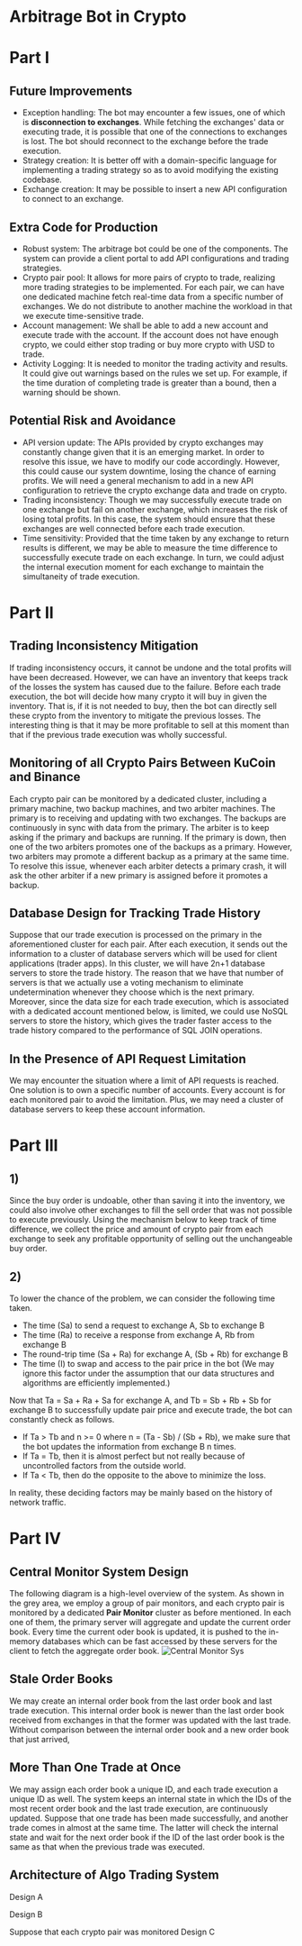 # Arbitrage Bot in Crypto

# Part I

## Future Improvements
* Exception handling: The bot may encounter a few issues, one of which is **disconnection to exchanges**. While fetching the exchanges' data or executing trade, it is possible that one of the connections to exchanges is lost. The bot should reconnect to the exchange before the trade execution.
* Strategy creation: It is better off with a domain-specific language for implementing a trading strategy so as to avoid modifying the existing codebase.
* Exchange creation: It may be possible to insert a new API configuration to connect to an exchange.

## Extra Code for Production
* Robust system: The arbitrage bot could be one of the components. The system can provide a client portal to add API configurations and trading strategies.
* Crypto pair pool: It allows for more pairs of crypto to trade, realizing more trading strategies to be implemented. For each pair, we can have one dedicated machine fetch real-time data from a specific number of exchanges. We do not distribute to another machine the workload in that we execute time-sensitive trade.
* Account management: We shall be able to add a new account and execute trade with the account. If the account does not have enough crypto, we could either stop trading or buy more crypto with USD to trade.
* Activity Logging: It is needed to monitor the trading activity and results. It could give out warnings based on the rules we set up. For example, if the time duration of completing trade is greater than a bound, then a warning should be shown.

## Potential Risk and Avoidance
* API version update: The APIs provided by crypto exchanges may constantly change given that it is an emerging market. In order to resolve this issue, we have to modify our code accordingly. However, this could cause our system downtime, losing the chance of earning profits. We will need a general mechanism to add in a new API configuration to retrieve the crypto exchange data and trade on crypto.
* Trading inconsistency: Though we may successfully execute trade on one exchange but fail on another exchange, which increases the risk of losing total profits. In this case, the system should ensure that these exchanges are well connected before each trade execution.
* Time sensitivity: Provided that the time taken by any exchange to return results is different, we may be able to measure the time difference to successfully execute trade on each exchange. In turn, we could adjust the internal execution moment for each exchange to maintain the simultaneity of trade execution.

# Part II

## Trading Inconsistency Mitigation
If trading inconsistency occurs, it cannot be undone and the total profits will have been decreased. However, we can have an inventory that keeps track of the losses the system has caused due to the failure. Before each trade execution, the bot will decide how many crypto it will buy in given the inventory. That is, if it is not needed to buy, then the bot can directly sell these crypto from the inventory to mitigate the previous losses. The interesting thing is that it may be more profitable to sell at this moment than that if the previous trade execution was wholly successful.

## Monitoring of all Crypto Pairs Between KuCoin and Binance
Each crypto pair can be monitored by a dedicated cluster, including a primary machine, two backup machines, and two arbiter machines. The primary is to receiving and updating with two exchanges. The backups are continuously in sync with data from the primary. The arbiter is to keep asking if the primary and backups are running. If the primary is down, then one of the two arbiters promotes one of the backups as a primary. However, two arbiters may promote a different backup as a primary at the same time. To resolve this issue, whenever each arbiter detects a primary crash, it will ask the other arbiter if a new primary is assigned before it promotes a backup.

## Database Design for Tracking Trade History
Suppose that our trade execution is processed on the primary in the aforementioned cluster for each pair. After each execution, it sends out the information to a cluster of database servers which will be used for client applications (trader apps). In this cluster, we will have 2n+1 database servers to store the trade history. The reason that we have that number of servers is that we actually use a voting mechanism to eliminate undetermination whenever they choose which is the next primary. Moreover, since the data size for each trade execution, which is associated with a dedicated account mentioned below, is limited, we could use NoSQL servers to store the history, which gives the trader faster access to the trade history compared to the performance of SQL JOIN operations.

## In the Presence of API Request Limitation
We may encounter the situation where a limit of API requests is reached. One solution is to own a specific number of accounts. Every account is for each monitored pair to avoid the limitation. Plus, we may need a cluster of database servers to keep these account information.

# Part III

## 1)
Since the buy order is undoable, other than saving it into the inventory, we could also involve other exchanges to fill the sell order that was not possible to execute previously. Using the mechanism below to keep track of time difference, we collect the price and amount of crypto pair from each exchange to seek any profitable opportunity of selling out the unchangeable buy order.
## 2)
To lower the chance of the problem, we can consider the following time taken.
- The time (Sa) to send a request to exchange A, Sb to exchange B
- The time (Ra) to receive a response from exchange A, Rb from exchange B
- The round-trip time (Sa + Ra) for exchange A, (Sb + Rb) for exchange B
- The time (I) to swap and access to the pair price in the bot (We may ignore this factor under the assumption that our data structures and algorithms are efficiently implemented.)

Now that Ta = Sa + Ra + Sa for exchange A, and Tb = Sb + Rb + Sb for exchange B to successfully update pair price and execute trade, the bot can constantly check as follows.
- If Ta > Tb and n >= 0 where n = (Ta - Sb) / (Sb + Rb), we make sure that the bot updates the information from exchange B n times.
- If Ta = Tb, then it is almost perfect but not really because of uncontrolled factors from the outside world.
- If Ta < Tb, then do the opposite to the above to minimize the loss.

In reality, these deciding factors may be mainly based on the history of network traffic.

# Part IV

## Central Monitor System Design
The following diagram is a high-level overview of the system. As shown in the grey area, we employ a group of pair monitors, and each crypto pair is monitored by a dedicated **Pair Monitor** cluster as before mentioned. In each one of them, the primary server will aggregate and update the current order book. Every time the current oder book is updated, it is pushed to the in-memory databases which can be fast accessed by these servers for the client to fetch the aggregate order book.
![Central Monitor Sys](https://github.com/nvrdftd/arbitrage-bot/blob/master/img/central-monitor-sys.png)

## Stale Order Books
We may create an internal order book from the last order book and last trade execution. This internal order book is newer than the last order book received from exchanges in that the former was updated with the last trade. Without comparison between the internal order book and a new order book that just arrived,

## More Than One Trade at Once
We may assign each order book a unique ID, and each trade execution a unique ID as well. The system keeps an internal state in which the IDs of the most recent order book and the last trade execution, are continuously updated. Suppose that one trade has been made successfully, and another trade comes in almost at the same time. The latter will check the internal state and wait for the next order book if the ID of the last order book is the same as that when the previous trade was executed.

## Architecture of Algo Trading System

Design A

Design B

Suppose that each crypto pair was monitored
Design C
